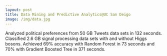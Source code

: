 ```yaml
---
layout: post
title: Data Mining and Predictive Analytics@UC San Deigo
image: /img/data.jpg
---
```

Analyzed political preferences from 50 GB Tweets data sets in 132 seconds. Classified 2.6 GB signal processing data sets with and without Higgs bosons. Achieved 69% accuracy with Random Forest in 73 seconds and 70% with Gradient Boosted Tree in 371 seconds.

